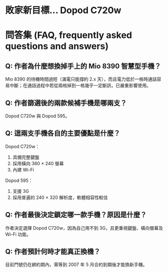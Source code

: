 # 敗家新目標... Dopod C720w

# 問答集 (FAQ, frequently asked questions and answers)

## Q: 作者為什麼想換掉手上的 Mio 8390 智慧型手機？
Mio 8390 的待機時間過短（滿電只能撐約 2.x 天），而且電力低於一格時通話容易中斷；在通話過程中若從兩格掉到一格幾乎一定斷訊，已嚴重影響使用。

## Q: 作者篩選後的兩款候補手機是哪兩支？
Dopod C720w 與 Dopod 595。

## Q: 這兩支手機各自的主要優點是什麼？
Dopod C720w：  
1. 具備完整鍵盤  
2. 採用橫向 360 × 240 螢幕  
3. 內建 Wi-Fi  

Dopod 595：  
1. 支援 3G  
2. 採用普遍的 240 × 320 解析度，軟體相容性較佳

## Q: 作者最後決定鎖定哪一款手機？原因是什麼？
作者決定選擇 Dopod C720w，因為自己用不到 3G，且更重視鍵盤、橫向螢幕及 Wi-Fi 功能。

## Q: 作者預計何時才能真正換機？
目前門號仍在綁約期內，需等到 2007 年 5 月合約到期後才能換新手機。